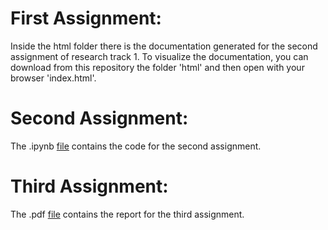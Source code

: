 # First Assignment:
Inside the html folder there is the documentation generated for the second assignment of research track 1.
To visualize the documentation, you can download from this repository the folder 'html' and then open with your browser 'index.html'.

# Second Assignment:
The .ipynb [file](https://github.com/Matteoforni1/RT2_assignment1/blob/main/Assignment_2_RT2.ipynb) contains the code for the second assignment.

# Third Assignment:
The .pdf [file](https://github.com/Matteoforni1/RT2_assignment1/blob/main/Report_RT2_Statistics.pdf) contains the report for the third assignment.

